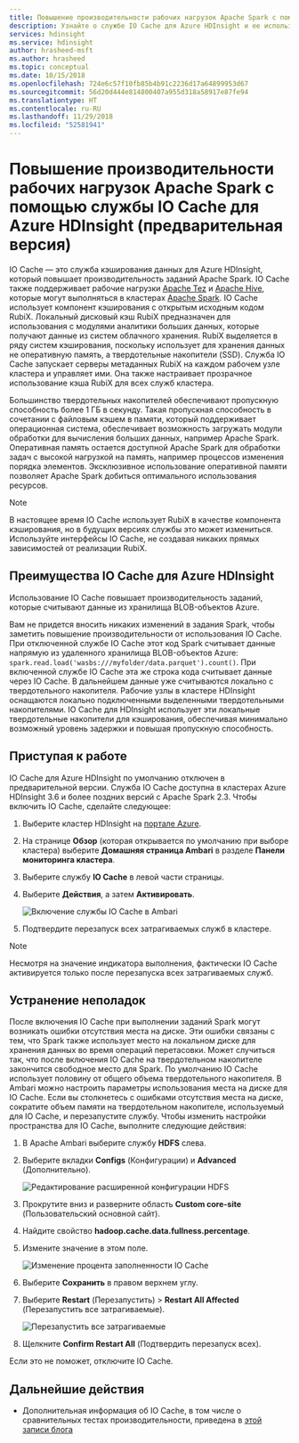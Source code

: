 ```yaml
---
title: Повышение производительности рабочих нагрузок Apache Spark с помощью службы IO Cache для Azure HDInsight (предварительная версия)
description: Узнайте о службе IO Cache для Azure HDInsight и ее использовании для повышения производительности Apache Spark.
services: hdinsight
ms.service: hdinsight
author: hrasheed-msft
ms.author: hrasheed
ms.topic: conceptual
ms.date: 10/15/2018
ms.openlocfilehash: 724e6c57f10fb85b4b91c2236d17a64899953d67
ms.sourcegitcommit: 56d20d444e814800407a955d318a58917e87fe94
ms.translationtype: HT
ms.contentlocale: ru-RU
ms.lasthandoff: 11/29/2018
ms.locfileid: "52581941"
---
```

# <a name="improve-performance-of-apache-spark-workloads-using-azure-hdinsight-io-cache-preview"></a>Повышение производительности рабочих нагрузок Apache Spark с помощью службы IO Cache для Azure HDInsight (предварительная версия)

IO Cache — это служба кэширования данных для Azure HDInsight, который повышает производительность заданий Apache Spark. IO Cache также поддерживает рабочие нагрузки [Apache Tez](https://tez.apache.org/) и [Apache Hive](https://hive.apache.org/), которые могут выполняться в кластерах [Apache Spark](https://spark.apache.org/). IO Cache использует компонент кэширования с открытым исходным кодом RubiX. Локальный дисковый кэш RubiX предназначен для использования с модулями аналитики больших данных, которые получают данные из систем облачного хранения. RubiX выделяется в ряду систем кэширования, поскольку использует для хранения данных не оперативную память, а твердотельные накопители (SSD). Служба IO Cache запускает серверы метаданных RubiX на каждом рабочем узле кластера и управляет ими. Она также настраивает прозрачное использование кэша RubiX для всех служб кластера.

Большинство твердотельных накопителей обеспечивают пропускную способность более 1 ГБ в секунду. Такая пропускная способность в сочетании с файловым кэшем в памяти, который поддерживает операционная система, обеспечивает возможность загружать модули обработки для вычисления больших данных, например Apache Spark. Оперативная память остается доступной Apache Spark для обработки задач с высокой нагрузкой на память, например процессов изменения порядка элементов. Эксклюзивное использование оперативной памяти позволяет Apache Spark добиться оптимального использования ресурсов.  

>[!Note]
>В настоящее время IO Cache использует RubiX в качестве компонента кэширования, но в будущих версиях службы это может измениться. Используйте интерфейсы IO Cache, не создавая никаких прямых зависимостей от реализации RubiX.

## <a name="benefits-of-azure-hdinsight-io-cache"></a>Преимущества IO Cache для Azure HDInsight

Использование IO Cache повышает производительность заданий, которые считывают данные из хранилища BLOB-объектов Azure.

Вам не придется вносить никаких изменений в задания Spark, чтобы заметить повышение производительности от использования IO Cache. При отключенной службе IO Cache этот код Spark считывает данные напрямую из удаленного хранилища BLOB-объектов Azure: `spark.read.load('wasbs:///myfolder/data.parquet').count()`. При включенной службе IO Cache эта же строка кода считывает данные через IO Cache. В дальнейшем данные уже считываются локально с твердотельного накопителя. Рабочие узлы в кластере HDInsight оснащаются локально подключенными выделенными твердотельными накопителями. IO Cache для HDInsight использует эти локальные твердотельные накопители для кэширования, обеспечивая минимально возможный уровень задержки и повышая пропускную способность.

## <a name="getting-started"></a>Приступая к работе

IO Cache для Azure HDInsight по умолчанию отключен в предварительной версии. Служба IO Cache доступна в кластерах Azure HDInsight 3.6 и более поздних версий с Apache Spark 2.3.  Чтобы включить IO Cache, сделайте следующее:

1. Выберите кластер HDInsight на [портале Azure](https://portal.azure.com).

1. На странице **Обзор** (которая открывается по умолчанию при выборе кластера) выберите **Домашняя страница Ambari** в разделе **Панели мониторинга кластера**.

1. Выберите службу **IO Cache** в левой части страницы.

1. Выберите **Действия**, а затем **Активировать**.

    ![Включение службы IO Cache в Ambari](./media/apache-spark-improve-performance-iocache/ambariui-enable-iocache.png "Включение службы IO Cache в Ambari")

1. Подтвердите перезапуск всех затрагиваемых служб в кластере.

>[!NOTE] 
> Несмотря на значение индикатора выполнения, фактически IO Cache активируется только после перезапуска всех затрагиваемых служб.

## <a name="troubleshooting"></a>Устранение неполадок
  
После включения IO Cache при выполнении заданий Spark могут возникать ошибки отсутствия места на диске. Эти ошибки связаны с тем, что Spark также использует место на локальном диске для хранения данных во время операций перетасовки. Может случиться так, что после включения IO Cache на твердотельном накопителе закончится свободное место для Spark. По умолчанию IO Cache использует половину от общего объема твердотельного накопителя. В Ambari можно настроить параметры использования места на диске для IO Cache. Если вы столкнетесь с ошибками отсутствия места на диске, сократите объем памяти на твердотельном накопителе, используемый для IO Cache, и перезапустите службу. Чтобы изменить настройки пространства для IO Cache, выполните следующие действия:

1. В Apache Ambari выберите службу **HDFS** слева.

1. Выберите вкладки **Configs** (Конфигурации) и **Advanced** (Дополнительно).

    ![Редактирование расширенной конфигурации HDFS](./media/apache-spark-improve-performance-iocache/ambariui-hdfs-service-configs-advanced.png "Редактирование расширенной конфигурации HDFS")

1. Прокрутите вниз и разверните область **Custom core-site** (Пользовательский основной сайт).

1. Найдите свойство **hadoop.cache.data.fullness.percentage**.

1. Измените значение в этом поле.

    ![Изменение процента заполненности IO Cache](./media/apache-spark-improve-performance-iocache/ambariui-cache-data-fullness-percentage-property.png "Изменение процента заполненности IO Cache")

1. Выберите **Сохранить** в правом верхнем углу.

1. Выберите **Restart** (Перезапустить)  > **Restart All Affected** (Перезапустить все затрагиваемые).

    ![Перезапустить все затрагиваемые](./media/apache-spark-improve-performance-iocache/ambariui-restart-all-affected.png "Перезапустить все затрагиваемые")

1. Щелкните **Confirm Restart All** (Подтвердить перезапуск всех).

Если это не поможет, отключите IO Cache.

## <a name="next-steps"></a>Дальнейшие действия

- Дополнительная информация об IO Cache, в том числе о сравнительных тестах производительности, приведена в [этой записи блога](https://azure.microsoft.com/en-us/blog/apache-spark-speedup-with-hdinsight-io-cache/)
